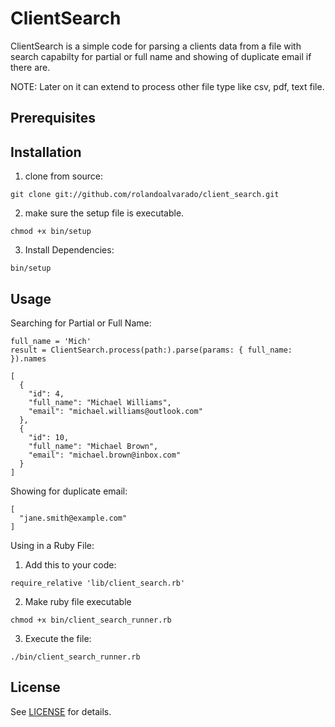 # ClientSearch

ClientSearch is a simple code for parsing a clients data from a file with search capabilty for partial or full name and showing of duplicate email if there are.

NOTE: Later on it can extend to process other file type like csv, pdf, text file.

## Prerequisites

## Installation

1. clone from source:
```
git clone git://github.com/rolandoalvarado/client_search.git
```
2. make sure the setup file is executable.
```
chmod +x bin/setup
```
3. Install Dependencies:
```
bin/setup
```

## Usage

Searching for Partial or Full Name:
```
full_name = 'Mich'
result = ClientSearch.process(path:).parse(params: { full_name: }).names
```
```
[
  {
    "id": 4,
    "full_name": "Michael Williams",
    "email": "michael.williams@outlook.com"
  },
  {
    "id": 10,
    "full_name": "Michael Brown",
    "email": "michael.brown@inbox.com"
  }
]

```

Showing for duplicate email:
```
[
  "jane.smith@example.com"
]
```
Using in a Ruby File:
1. Add this to your code:
  ```
  require_relative 'lib/client_search.rb'
  ```
2. Make ruby file executable
  ```
  chmod +x bin/client_search_runner.rb
  ```
3. Execute the file:
```
./bin/client_search_runner.rb
```

## License

See [LICENSE](LICENSE) for details.
